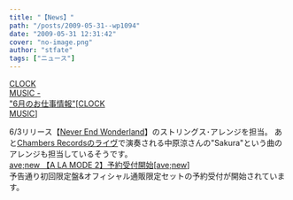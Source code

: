 ```yaml
---
title: "【News】"
path: "/posts/2009-05-31--wp1094"
date: "2009-05-31 12:31:42"
cover: "no-image.png"
author: "stfate"
tags: ["ニュース"]
---
```


<style type="text/css">
<!--
p {white-space: pre-wrap};
-->
</style>

<a class="topics" href="http://www.clock-music.com/" target="_blank">CLOCK MUSIC - "6月のお仕事情報"</a><span class="junre">[<a href="http://www.clock-music.com/" target="_blank">CLOCK MUSIC</a>]</span>
<div class="news">6/3リリース【<a href="http://www.lantis.jp/new-release/data.php?id=5f536f48072e2c271d0e37cf0b4fa51b" target="_blank">Never End Wonderland</a>】のストリングス･アレンジを担当。
あと<a href="http://www.chambers.co.jp/0614/top.htm" target="_blank">Chambers Recordsのライヴ</a>で演奏される中原涼さんの"Sakura"という曲のアレンジも担当しているそうです。</div>
<a class="topics" href="http://www.avenew.jp/" target="_blank">ave;new 【A LA MODE 2】予約受付開始</a><span class="junre">[<a href="http://www.avenew.jp/" target="_blank">ave;new</a>]</span>
<div class="news">予告通り初回限定盤&オフィシャル通販限定セットの予約受付が開始されています。</div>
